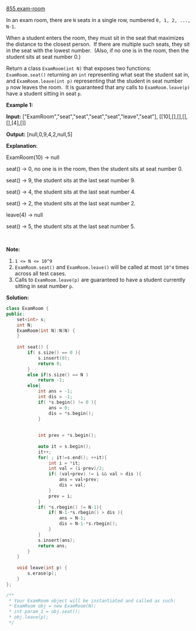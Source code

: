[855.exam-room](https://leetcode.com/problems/exam-room/)  

In an exam room, there are `N` seats in a single row, numbered `0, 1, 2, ..., N-1`.

When a student enters the room, they must sit in the seat that maximizes the distance to the closest person.  If there are multiple such seats, they sit in the seat with the lowest number.  (Also, if no one is in the room, then the student sits at seat number 0.)

Return a class `ExamRoom(int N)` that exposes two functions: `ExamRoom.seat()` returning an `int` representing what seat the student sat in, and `ExamRoom.leave(int p)` representing that the student in seat number `p` now leaves the room.  It is guaranteed that any calls to `ExamRoom.leave(p)` have a student sitting in seat `p`.

**Example 1:**

  
**Input:** \["ExamRoom","seat","seat","seat","seat","leave","seat"\], \[\[10\],\[\],\[\],\[\],\[\],\[4\],\[\]\]
  
**Output:** \[null,0,9,4,2,null,5\]
  
**Explanation**:
  
ExamRoom(10) -> null
  
seat() -> 0, no one is in the room, then the student sits at seat number 0.
  
seat() -> 9, the student sits at the last seat number 9.
  
seat() -> 4, the student sits at the last seat number 4.
  
seat() -> 2, the student sits at the last seat number 2.
  
leave(4) -> null
  
seat() -> 5, the student sits at the last seat number 5.
  

​​​​​​​

**Note:**

1.  `1 <= N <= 10^9`
2.  `ExamRoom.seat()` and `ExamRoom.leave()` will be called at most `10^4` times across all test cases.
3.  Calls to `ExamRoom.leave(p)` are guaranteed to have a student currently sitting in seat number `p`.  



**Solution:**  

```cpp
class ExamRoom {
public:
    set<int> s;
    int N;
    ExamRoom(int N):N(N) {
    }
    
    int seat() {
        if( s.size() == 0 ){
            s.insert(0);
            return 0;
        }
        else if(s.size() == N )
            return -1;
        else{
            int ans = -1;
            int dis = -1;
            if( *s.begin() != 0 ){
                ans = 0;
                dis = *s.begin();
            }
            
            
            int prev = *s.begin();
            
            auto it = s.begin();
            it++;
            for( ; it!=s.end(); ++it){
                int i = *it;
                int val = (i-prev)/2;
                if( (val+prev) != i && val > dis ){
                    ans = val+prev;
                    dis = val;
                }
                prev = i;
            }
            if( *s.rbegin() != N-1){
                if( N-1-*s.rbegin() > dis ){
                    ans = N-1;
                    dis = N-1-*s.rbegin();
                }
            }
            s.insert(ans);
            return ans;
        }
    }
    
    void leave(int p) {
        s.erase(p);
    }
};

/**
 * Your ExamRoom object will be instantiated and called as such:
 * ExamRoom obj = new ExamRoom(N);
 * int param_1 = obj.seat();
 * obj.leave(p);
 */
```
      